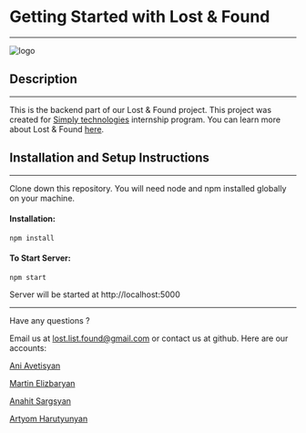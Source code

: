 # Getting Started with Lost & Found

***

![logo](https://res.cloudinary.com/lost-found/image/upload/v1658011686/public/logo_d0vdx1.png)

## Description

***

This is the backend part of our Lost & Found project. This project was created
for [Simply technologies](https://www.simplytechnologies.net/)
internship program. You can learn more about Lost &
Found [here](https://github.com/MartinElizbaryan/Aca_Simply_project_React).

## Installation and Setup Instructions

***

Clone down this repository. You will need node and npm installed globally on your machine.

#### Installation:

    npm install

#### To Start Server:

    npm start

Server will be started at http://localhost:5000

***
Have any questions ?

Email us at lost.list.found@gmail.com
or contact us at github. Here are our accounts:

[Ani Avetisyan](https://github.com/avetisyan66)

[Martin Elizbaryan](https://github.com/MartinElizbaryan)

[Anahit Sargsyan](https://github.com/anahitsargsyan169)

[Artyom Harutyunyan](https://github.com/xxkolibryxx)

